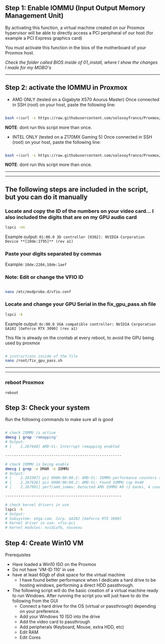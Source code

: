 ## Step 1: Enable IOMMU (Input Output Memory Management Unit)

By activating this function, a virtual machine created on our Proxmox hypervisor will be able to directly access a PCI peripheral of our host (for example a PCI Express graphics card)

You must activate this function in the bios of the motherboard of your Proxmox host.

*Check the folder called BIOS inside of 01_install, where I show the changes I made for my MOBO's*

---

## Step 2: activate the IOMMU in Proxmox 
* AMD ONLY (tested on a Gigabyte X570 Aourus Master) 
Once connected in SSH (root) on your host, paste the following line:
```bash

bash <(curl -s https://raw.githubusercontent.com/solosoyfranco/Proxmox/main/03_Win10/AMD.sh) install

```
**NOTE**: dont run this script more than once.

* INTEL ONLY (tested on a Z170MX Gaming 5) 
Once connected in SSH (root) on your host, paste the following line:
```bash

bash <(curl -s https://raw.githubusercontent.com/solosoyfranco/Proxmox/main/03_Win10/INTEL.sh) install

```
**NOTE**: dont run this script more than once.

---
---
**The following steps are included in the script, but you can do it manually**
---
### Locate and copy the ID of the numbers on your video card... I also included the digits that are on my GPU audio card
```bash
lspci -nn
```
Example output:
`01:00.0 3D controller [0302]: NVIDIA Corporation Device **[10de:1f95]** (rev a1)`

### Paste your digits separated by commas 
Example:
` 10de:2204,10de:1aef `

### Note: Edit or change the VFIO ID  
```bash

nano /etc/modprobe.d/vfio.conf

```

### Locate and change your GPU Serial in the fix_gpu_pass.sh file
```bash
lspci -k
```
Example output:
`0c:00.0 VGA compatible controller: NVIDIA Corporation GA102 [GeForce RTX 3090] (rev a1)`

This file is already on the crontab at every reboot, to avoid the GPU being used by proxmox
```bash

# instructions inside of the file
nano /root/fix_gpu_pass.sh

```
---
---
### reboot Proxmox
`reboot`

## Step 3: Check your system
Run the following commands to make sure all is good
```bash

# check IOMMU is active
dmesg | grep 'remapping'
# Output:
# [    2.267640] AMD-Vi: Interrupt remapping enabled

-----------------------------------------------------

# check IOMMU is being enable
dmesg | grep -e DMAR -e IOMMU
# Output:
# [    2.263307] pci 0000:00:00.2: AMD-Vi: IOMMU performance counters supported
# [    2.267636] pci 0000:00:00.2: AMD-Vi: Found IOMMU cap 0x40
# [    2.267991] perf/amd_iommu: Detected AMD IOMMU #0 (2 banks, 4 counters/bank).

-----------------------------------------------------

# check kernel drivers in use
lspci -k
# Output:
# Subsystem: eVga.com. Corp. GA102 [GeForce RTX 3090]
# Kernel driver in use: vfio-pci
# Kernel modules: nvidiafb, nouveau


```

## Step 4: Create Win10 VM
Prerequistes
* Have loaded a Win10 ISO on the Proxmox
* Do not have 'VM-ID 110' in use
* have at least 60gb of disk space for the virtual machine
  * I have found better performance when I dedicate a hard drive to be hosting windows, performing a direct HDD passthrough. 
* The following script will do the basic creation of a virtual machine ready to run Windows.
    After running the script you will just have to do the following from the GUI
    * Connect a hard drive for the OS (virtual or passthrough) depending on your preference.
    * Add your Windows 10 ISO into the drive
    * Add the video card to passthrough
    * Add peripherals (Keyboard, Mouse, extra HDD, etc)
    * Edit RAM
    * Edit Cores
  